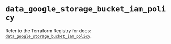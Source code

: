 # `data_google_storage_bucket_iam_policy`

Refer to the Terraform Registry for docs: [`data_google_storage_bucket_iam_policy`](https://registry.terraform.io/providers/hashicorp/google-beta/6.36.1/docs/data-sources/google_storage_bucket_iam_policy).
